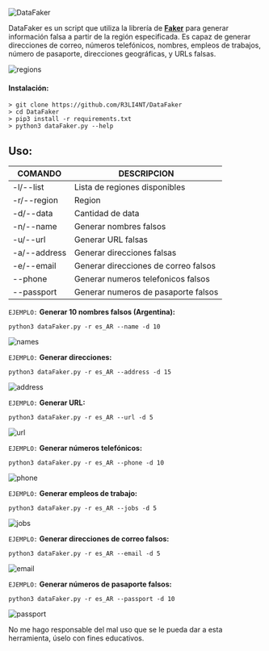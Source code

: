 ![DataFaker](https://github.com/R3LI4NT/DataFaker/assets/75953873/0c7b8399-13c8-4fad-8d12-6817c1031ca9)

DataFaker es un script que utiliza la librería de <a href="https://faker.readthedocs.io/en/master/">**Faker**</a> para generar información falsa a partir de la región especificada. Es capaz de generar direcciones de correo, números telefónicos, nombres, empleos de trabajos, número de pasaporte, direcciones geográficas, y URLs falsas. 

![regions](https://github.com/R3LI4NT/DataFaker/assets/75953873/c69a4e2c-3652-4da7-b6ac-9bd1a6368c9c)

#### Instalación:

```
> git clone https://github.com/R3LI4NT/DataFaker
> cd DataFaker
> pip3 install -r requirements.txt
> python3 dataFaker.py --help
```

## Uso:
| COMANDO | DESCRIPCION |
| ------------- | ------------- |
| -l/--list | Lista de regiones disponibles  |
| -r/--region  | Region  |
| -d/--data  | Cantidad de data  |
| -n/--name  | Generar nombres falsos  |
| -u/--url  | Generar URL falsas  |
| -a/--address  | Generar direcciones falsas  |
| -e/--email  | Generar direcciones de correo falsos  |
| --phone  | Generar numeros telefonicos falsos  |
| --passport  | Generar numeros de pasaporte falsos  |

`EJEMPLO:` **Generar 10 nombres falsos (Argentina):**

```
python3 dataFaker.py -r es_AR --name -d 10
```

![names](https://github.com/R3LI4NT/DataFaker/assets/75953873/34497972-f9ce-4f41-bdec-b4dbdb977463)

`EJEMPLO:` **Generar direcciones:**

```
python3 dataFaker.py -r es_AR --address -d 15
```

![address](https://github.com/R3LI4NT/DataFaker/assets/75953873/a307d8ec-94be-4f3e-800d-f5bbae71a46d)

`EJEMPLO:` **Generar URL:**

```
python3 dataFaker.py -r es_AR --url -d 5
```

![url](https://github.com/R3LI4NT/DataFaker/assets/75953873/8332c7e5-92c5-4856-9e15-9b4a162b659b)

`EJEMPLO:` **Generar números telefónicos:**

```
python3 dataFaker.py -r es_AR --phone -d 10
```

![phone](https://github.com/R3LI4NT/DataFaker/assets/75953873/babcc5a9-e9d6-417c-b3d8-c7372a43da70)

`EJEMPLO:` **Generar empleos de trabajo:**

```
python3 dataFaker.py -r es_AR --jobs -d 5
```

![jobs](https://github.com/R3LI4NT/DataFaker/assets/75953873/d9da9a80-668f-42b7-af50-e72b9da29389)

`EJEMPLO:` **Generar direcciones de correo falsos:**

```
python3 dataFaker.py -r es_AR --email -d 5
```

![email](https://github.com/R3LI4NT/DataFaker/assets/75953873/90aee0bb-7509-4619-bc58-00433f342438)

`EJEMPLO:` **Generar números de pasaporte falsos:**

```
python3 dataFaker.py -r es_AR --passport -d 10
```

![passport](https://github.com/R3LI4NT/DataFaker/assets/75953873/cdc91531-aef8-43f3-bbc9-e252ed3abdcd)



No me hago responsable del mal uso que se le pueda dar a esta herramienta, úselo con fines educativos.
